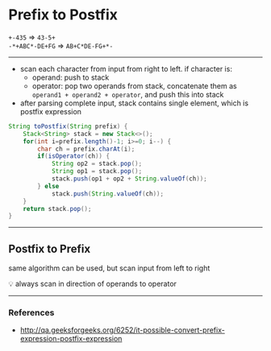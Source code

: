 # Prefix to Postfix

`+-435` => `43-5+`  
`-*+ABC*-DE+FG` => `AB+C*DE-FG+*-`

---

* scan each character from input from right to left. if character is:
    * operand: push to stack
    * operator: pop two operands from stack, concatenate them as `operand1 + operand2 + operator`, and push this into stack
* after parsing complete input, stack contains single element, which is postfix expression

```java
String toPostfix(String prefix) {
    Stack<String> stack = new Stack<>();
    for(int i=prefix.length()-1; i>=0; i--) {
        char ch = prefix.charAt(i);
        if(isOperator(ch)) {
            String op2 = stack.pop();
            String op1 = stack.pop();
            stack.push(op1 + op2 + String.valueOf(ch));
        } else
            stack.push(String.valueOf(ch));
    }
    return stack.pop();
}
```

---

## Postfix to Prefix

same algorithm can be used, but scan input from left to right

:bulb: always scan in direction of operands to operator

---

### References

* <http://qa.geeksforgeeks.org/6252/it-possible-convert-prefix-expression-postfix-expression>

